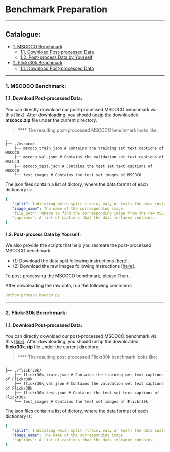 # Benchmark Preparation

****
## Catalogue:
* <a href='#mscoco'>1. MSCOCO Benchmark</a>
    * <a href='#download_mscoco'>1.1. Download Post-processed Data</a>
    * <a href='#postprocess_mscoco'>1.2. Post-process Data by Yourself</a>
* <a href='#flickr30k'>2. Flickr30k Benchmark</a>
    * <a href='#download_flickr30k'>1.1. Download Post-processed Data</a>


****

<span id='mscoco'/>

### 1. MSCOCO Benchmark:

<span id='download_mscoco'/>

#### 1.1. Download Post-processed Data:

You can directly download our post-processed MSCOCO benchmark via this [[link]](https://drive.google.com/file/d/1J922lIqzXpLfqfWd2-F3ZI3mW59lqlBu/view?usp=sharing). After downloading, you should unzip the downloaded **mscoco.zip** file under the current directory.

> **** The resulting post-processed MSCOCO benchmark looks like:

    .
    ├── ./mscoco/                    
        ├── mscoco_train.json # Contains the training set text captions of MSCOCO
        ├── mscoco_val.json # Contains the validation set text captions of MSCOCO
        ├── mscoco_test.json # Contains the test set text captions of MSCOCO
        └── test_images # Contains the test set images of MSCOCO
        
The json files contain a list of dictory, where the data format of each dictionary is:

```yaml
{  
   "split": Indicating which split (train, val, or test) the data instance belongs to.
   "image_name": The name of the corresponding image.
   "file_path": Where to find the corresponding image from the raw MSCOCO files.
   "captions": A list of captions that the data instance contains.
}
```

<span id='postprocess_mscoco'/>


#### 1.2. Post-process Data by Yourself:

We also provide the scripts that help you recreate the post-processed MSCOCO benchmark.

- (1) Download the data split following instructions [[here]](https://github.com/yxuansu/MAGIC/tree/main/image_captioning/data/raw_data).
- (2) Download the raw images following instructions [[here]](https://github.com/yxuansu/MAGIC/blob/main/image_captioning/data/raw_images/README.md#1-download-mscoco-raw-images).


To post-processing the MSCOCO benchmark, please  Then, 

After downloading the raw data, run the following command:
```yaml
python process_mscoco.py
```


****

<span id='flickr30k'/>

### 2. Flickr30k Benchmark:

<span id='download_flickr30k'/>

#### 1.1. Download Post-processed Data:

You can directly download our post-processed MSCOCO benchmark via this [[link]](https://drive.google.com/file/d/1i8-v-U3qlhK9uW_RzV3iV8IRJlKTpcBZ/view?usp=sharing). After downloading, you should unzip the downloaded **flickr30k.zip** file under the current directory.

> **** The resulting post-processed Flickr30k benchmark looks like:

    .
    ├── ./flickr30k/                    
        ├── flickr30k_train.json # Contains the training set text captions of Flickr30k
        ├── flickr30k_val.json # Contains the validation set text captions of Flickr30k
        ├── flickr30k_test.json # Contains the test set text captions of Flickr30k
        └── test_images # Contains the test set images of Flickr30k
        
The json files contain a list of dictory, where the data format of each dictionary is:

```yaml
{  
   "split": Indicating which split (train, val, or test) the data instance belongs to.
   "image_name": The name of the corresponding image.
   "captions": A list of captions that the data instance contains.
}
```





